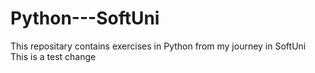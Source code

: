 # Python---SoftUni

This repositary contains exercises in Python from  my journey in SoftUni
This is a test change

